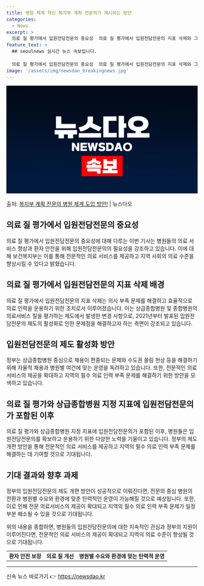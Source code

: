```yaml
---
title: 병원 체계 혁신 복지부 계획 전문의가 제시하는 방안
categories:
  - News
excerpt: >
  의료 질 평가에서 입원전담전문의 중요성  의료 질 평가에서 입원전담전문의 지표 삭제와 그에 따른 논란에 대해…
feature_text: >
  ## seoulnews 실시간 뉴스 속보입니다.

  의료 질 평가에서 입원전담전문의 중요성  의료 질 평가에서 입원전담전문의 지표 삭제와 그에 따른 논란에 대해…
image: '/assets/img/newsdao_breakingnews.jpg'
---
```


![뉴스다오 속보](/assets/img/newsdao_breakingnews.jpg)

<p>출처: <a href="https://newsdao.kr/4627" rel="dofollow">복지부 계획 전문의 병원 체계 도입 방안!</a> | 뉴스다오</p>

<h2 data-ke-size="size26">의료 질 평가에서 입원전담전문의 중요성</h2>
<p data-ke-size="size16">의료 질 평가에서 입원전담전문의 중요성에 대해 다루는 이번 기사는 병원들의 의료 서비스 향상과 환자 안전을 위해 입원전담전문의의 필요성을 강조하고 있습니다. 이에 대해 보건복지부는 이를 통해 전문적인 의료 서비스를 제공하고 지역 사회의 의료 수준을 향상시킬 수 있다고 밝혔습니다.</p>

<h2 data-ke-size="size26">의료 질 평가에서 입원전담전문의 지표 삭제 배경</h2>
<p data-ke-size="size16">의료 질 평가에서 입원전담전문의 지표 삭제는 의사 부족 문제를 해결하고 효율적으로 의료 인력을 운용하기 위한 조치로서 이루어졌습니다. 이는 상급종합병원 및 종합병원의 의료서비스 질을 평가하는 제도에서 발생한 변경 사항으로, 2021년부터 발표된 입원전담전문의 제도의 활성화로 인한 문제점을 해결하고자 하는 측면이 강조되고 있습니다.</p>

<h2 data-ke-size="size26">입원전담전문의 제도 활성화 방안</h2>
<p data-ke-size="size16">정부는 상급종합병원 중심으로 채용이 편중되는 문제와 수도권 쏠림 현상 등을 해결하기 위해 자율적 채용과 병원별 여건에 맞는 운영을 독려하고 있습니다. 또한, 전문적인 의료 서비스의 제공을 확대하고 지역의 필수 의료 인력 부족 문제를 해결하기 위한 방안을 모색하고 있습니다.</p>

<h2 data-ke-size="size26">의료 질 평가와 상급종합병원 지정 지표에 입원전담전문의가 포함된 이후</h2>
<p data-ke-size="size16">의료 질 평가와 상급종합병원 지정 지표에 입원전담전문의가 포함된 이후, 병원들은 입원전담전문의를 확보하고 운용하기 위한 다양한 노력을 기울이고 있습니다. 정부의 제도 개편 방안을 통해 전문적인 의료 서비스를 제공하고 지역의 필수 의료 인력 부족 문제를 해결하는 데 기여할 것으로 기대됩니다.</p>

<h2 data-ke-size="size26">기대 결과와 향후 과제</h2>
<p data-ke-size="size16">정부의 입원전담전문의 제도 개편 방안이 성공적으로 이뤄진다면, 전문의 중심 병원의 전환과 병원별 수요와 환경에 맞춘 탄력적인 운영이 가능해질 것으로 예상됩니다. 또한, 이로 인해 전문 의료서비스의 제공이 확대되고 지역의 필수 의료 인력 부족 문제가 일정 부분 해소될 수 있을 것으로 기대됩니다.</p>

<p data-ke-size="size16">위의 내용을 종합하면, 병원들의 입원전담전문의에 대한 지속적인 관심과 정부의 지원이 이루어진다면, 전문적인 의료 서비스의 제공이 확대되고 지역의 의료 수준이 향상될 것으로 기대됩니다.</p>

<table>
<tbody>
<tr>
<td style="text-align: center; height: 17px;"><b>환자 안전 보장</b></td>
<td style="text-align: center; height: 17px;"><b>의료 질 개선</b></td>
<td style="text-align: center; height: 17px;"><b>병원별 수요와 환경에 맞는 탄력적 운영</b></td>
</tr>
</tbody>
</table>

<hr> 

신속 뉴스 바로가기 👉 <a href="https://newsdao.kr" rel="dofollow">https://newsdao.kr</a>


